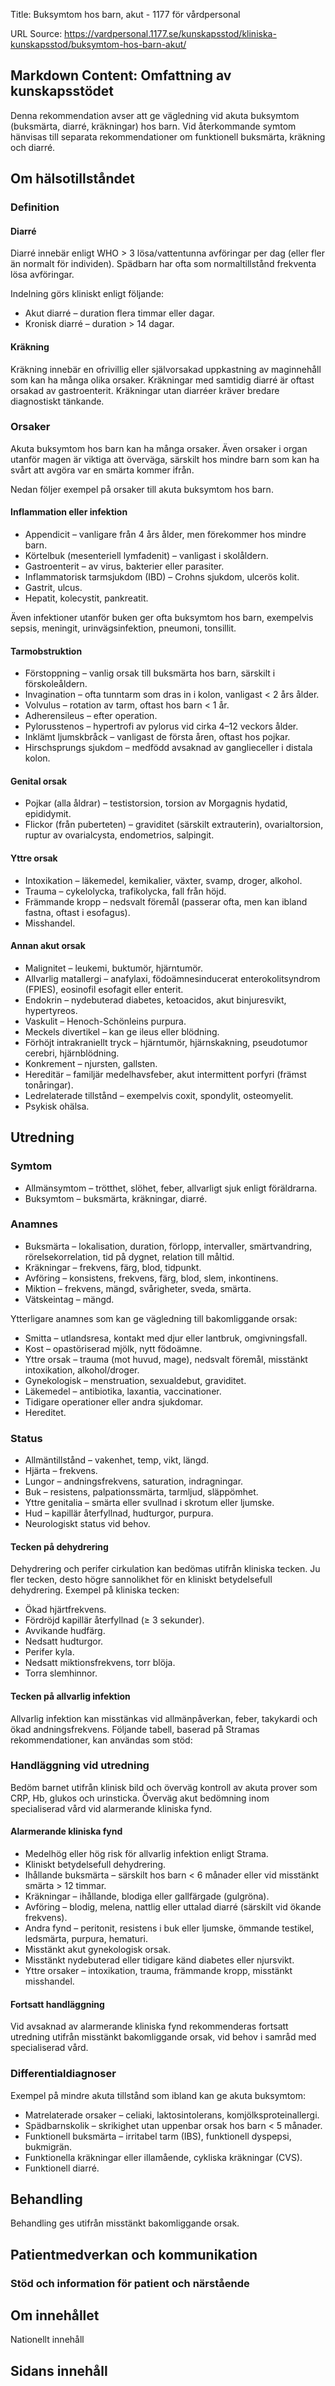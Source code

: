 Title: Buksymtom hos barn, akut - 1177 för vårdpersonal

URL Source: https://vardpersonal.1177.se/kunskapsstod/kliniska-kunskapsstod/buksymtom-hos-barn-akut/

Markdown Content:
Omfattning av kunskapsstödet
----------------------------

Denna rekommendation avser att ge vägledning vid akuta buksymtom (buksmärta, diarré, kräkningar) hos barn. Vid återkommande symtom hänvisas till separata rekommendationer om funktionell buksmärta, kräkning och diarré.

Om hälsotillståndet
-------------------

### Definition

#### Diarré

Diarré innebär enligt WHO \> 3 lösa/vattentunna avföringar per dag (eller fler än normalt för individen). Spädbarn har ofta som normaltillstånd frekventa lösa avföringar.

Indelning görs kliniskt enligt följande:

*   Akut diarré – duration flera timmar eller dagar.
*   Kronisk diarré – duration \> 14 dagar.

#### Kräkning

Kräkning innebär en ofrivillig eller självorsakad uppkastning av maginnehåll som kan ha många olika orsaker. Kräkningar med samtidig diarré är oftast orsakad av gastroenterit. Kräkningar utan diarréer kräver bredare diagnostiskt tänkande.

### Orsaker

Akuta buksymtom hos barn kan ha många orsaker. Även orsaker i organ utanför magen är viktiga att överväga, särskilt hos mindre barn som kan ha svårt att avgöra var en smärta kommer ifrån.

Nedan följer exempel på orsaker till akuta buksymtom hos barn.

#### Inflammation eller infektion

*   Appendicit – vanligare från 4 års ålder, men förekommer hos mindre barn.
*   Körtelbuk (mesenteriell lymfadenit) – vanligast i skolåldern.
*   Gastroenterit – av virus, bakterier eller parasiter.
*   Inflammatorisk tarmsjukdom (IBD) – Crohns sjukdom, ulcerös kolit.
*   Gastrit, ulcus.
*   Hepatit, kolecystit, pankreatit.

Även infektioner utanför buken ger ofta buksymtom hos barn, exempelvis sepsis, meningit, urinvägsinfektion, pneumoni, tonsillit.

#### Tarmobstruktion

*   Förstoppning – vanlig orsak till buksmärta hos barn, särskilt i förskoleåldern.
*   Invagination – ofta tunntarm som dras in i kolon, vanligast < 2 års ålder.
*   Volvulus – rotation av tarm, oftast hos barn < 1 år.
*   Adherensileus – efter operation.
*   Pylorusstenos – hypertrofi av pylorus vid cirka 4–12 veckors ålder.
*   Inklämt ljumskbråck – vanligast de första åren, oftast hos pojkar.
*   Hirschsprungs sjukdom – medfödd avsaknad av ganglieceller i distala kolon.

#### Genital orsak

*   Pojkar (alla åldrar) – testistorsion, torsion av Morgagnis hydatid, epididymit.
*   Flickor (från puberteten) – graviditet (särskilt extrauterin), ovarialtorsion, ruptur av ovarialcysta, endometrios, salpingit.

#### Yttre orsak

*   Intoxikation – läkemedel, kemikalier, växter, svamp, droger, alkohol.
*   Trauma – cykelolycka, trafikolycka, fall från höjd.
*   Främmande kropp – nedsvalt föremål (passerar ofta, men kan ibland fastna, oftast i esofagus).
*   Misshandel.

#### Annan akut orsak

*   Malignitet – leukemi, buktumör, hjärntumör.
*   Allvarlig matallergi – anafylaxi, födoämnesinducerat enterokolitsyndrom (FPIES), eosinofil esofagit eller enterit.
*   Endokrin – nydebuterad diabetes, ketoacidos, akut binjuresvikt, hypertyreos.
*   Vaskulit – Henoch-Schönleins purpura.
*   Meckels divertikel – kan ge ileus eller blödning.
*   Förhöjt intrakraniellt tryck – hjärntumör, hjärnskakning, pseudotumor cerebri, hjärnblödning.
*   Konkrement – njursten, gallsten.
*   Hereditär – familjär medelhavsfeber, akut intermittent porfyri (främst tonåringar).
*   Ledrelaterade tillstånd – exempelvis coxit, spondylit, osteomyelit.
*   Psykisk ohälsa.

Utredning
---------

### Symtom

*   Allmänsymtom – trötthet, slöhet, feber, allvarligt sjuk enligt föräldrarna.
*   Buksymtom – buksmärta, kräkningar, diarré.

### Anamnes

*   Buksmärta – lokalisation, duration, förlopp, intervaller, smärtvandring, rörelsekorrelation, tid på dygnet, relation till måltid.
*   Kräkningar – frekvens, färg, blod, tidpunkt.
*   Avföring – konsistens, frekvens, färg, blod, slem, inkontinens.
*   Miktion – frekvens, mängd, svårigheter, sveda, smärta.
*   Vätskeintag – mängd.

Ytterligare anamnes som kan ge vägledning till bakomliggande orsak:

*   Smitta – utlandsresa, kontakt med djur eller lantbruk, omgivningsfall.
*   Kost – opastöriserad mjölk, nytt födoämne.
*   Yttre orsak – trauma (mot huvud, mage), nedsvalt föremål, misstänkt intoxikation, alkohol/droger.
*   Gynekologisk – menstruation, sexualdebut, graviditet.
*   Läkemedel – antibiotika, laxantia, vaccinationer.
*   Tidigare operationer eller andra sjukdomar.
*   Hereditet.

### Status

*   Allmäntillstånd – vakenhet, temp, vikt, längd.
*   Hjärta – frekvens.
*   Lungor – andningsfrekvens, saturation, indragningar.
*   Buk – resistens, palpationssmärta, tarmljud, släppömhet.
*   Yttre genitalia – smärta eller svullnad i skrotum eller ljumske.
*   Hud – kapillär återfyllnad, hudturgor, purpura.
*   Neurologiskt status vid behov.

#### Tecken på dehydrering

Dehydrering och perifer cirkulation kan bedömas utifrån kliniska tecken. Ju fler tecken, desto högre sannolikhet för en kliniskt betydelsefull dehydrering. Exempel på kliniska tecken:

*   Ökad hjärtfrekvens.
*   Fördröjd kapillär återfyllnad (≥ 3 sekunder).
*   Avvikande hudfärg.
*   Nedsatt hudturgor.
*   Perifer kyla.
*   Nedsatt miktionsfrekvens, torr blöja.
*   Torra slemhinnor.

#### Tecken på allvarlig infektion

Allvarlig infektion kan misstänkas vid allmänpåverkan, feber, takykardi och ökad andningsfrekvens. Följande tabell, baserad på Stramas rekommendationer, kan användas som stöd:

### Handläggning vid utredning

Bedöm barnet utifrån klinisk bild och överväg kontroll av akuta prover som CRP, Hb, glukos och urinsticka. Överväg akut bedömning inom specialiserad vård vid alarmerande kliniska fynd.

#### Alarmerande kliniska fynd

*   Medelhög eller hög risk för allvarlig infektion enligt Strama.
*   Kliniskt betydelsefull dehydrering.
*   Ihållande buksmärta – särskilt hos barn < 6 månader eller vid misstänkt smärta \> 12 timmar.
*   Kräkningar – ihållande, blodiga eller gallfärgade (gulgröna).
*   Avföring – blodig, melena, nattlig eller uttalad diarré (särskilt vid ökande frekvens).
*   Andra fynd – peritonit, resistens i buk eller ljumske, ömmande testikel, ledsmärta, purpura, hematuri.
*   Misstänkt akut gynekologisk orsak.
*   Misstänkt nydebuterad eller tidigare känd diabetes eller njursvikt.
*   Yttre orsaker – intoxikation, trauma, främmande kropp, misstänkt misshandel.

#### Fortsatt handläggning

Vid avsaknad av alarmerande kliniska fynd rekommenderas fortsatt utredning utifrån misstänkt bakomliggande orsak, vid behov i samråd med specialiserad vård.

### Differentialdiagnoser

Exempel på mindre akuta tillstånd som ibland kan ge akuta buksymtom:

*   Matrelaterade orsaker – celiaki, laktosintolerans, komjölksproteinallergi.
*   Spädbarnskolik – skrikighet utan uppenbar orsak hos barn < 5 månader.
*   Funktionell buksmärta – irritabel tarm (IBS), funktionell dyspepsi, bukmigrän.
*   Funktionella kräkningar eller illamående, cykliska kräkningar (CVS).
*   Funktionell diarré.

Behandling
----------

Behandling ges utifrån misstänkt bakomliggande orsak.

Patientmedverkan och kommunikation
----------------------------------

### Stöd och information för patient och närstående

Om innehållet
-------------

Nationellt innehåll

Sidans innehåll
---------------
